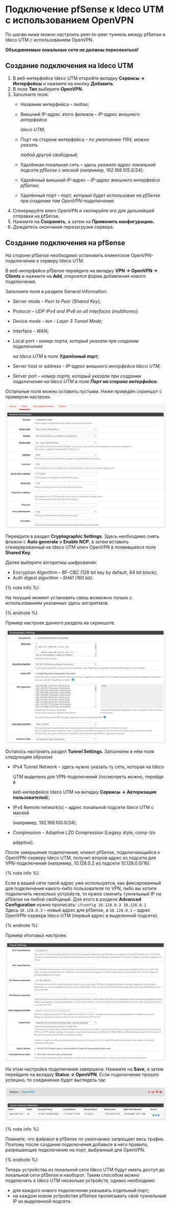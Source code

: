 # Подключение pfSense к Ideco UTM с использованием OpenVPN

По шагам ниже можно настроить peer-to-peer туннель между pfSense и Ideco UTM с использованием OpenVPN.

**Объединяемые локальные сети не должны пересекаться!**

## Создание подключения на Ideco UTM

1. В веб-интерфейсе Ideco UTM откройте вкладку **Сервисы -> Интерфейсы** и нажмите на кнопку **Добавить**.
2. В поле **Тип** выберите **OpenVPN.**
3. Заполните поля:
   * Название интерфейса – _любое;_
   *   Внешний IP-адрес этого филиала – _IP-адрес внешнего интерфейса_

       _Ideco UTM;_
   *   Порт на стороне интерфейса – _по умолчанию 1194, можно указать_

       _любой другой свободный;_
   * Удалённая локальная сеть – _здесь укажите адрес локальной подсети pfSense с маской (например, 192.168.105.0/24);_
   * Удалённый внешний IP-адрес – _IP-адрес внешнего интерфейса pfSense_;
   * Удалённый порт – _порт, который будет использован на pfSense при создании там OpenVPN-подключения._
4. Сгенерируйте ключ OpenVPN и скопируйте его для дальнейшей отправки на pfSense.
5. Нажмите на **Сохранить**, а затем на **Применить конфигурацию.**
6. Дождитесь окончания перезагрузки сервера.

## Создание подключения на pfSense

На стороне pfSense необходимо установить клиентское OpenVPN-подключение к серверу Ideco UTM.

В веб-интерфейсе pfSense перейдите на вкладку **VPN -> OpenVPN -> Clients** и нажмите на **Add**, откроется форма добавления нового подключения.

Заполните поля в разделе General Information:

* Server mode – _Peer to Peer (Shared Key);_
* Protocol – _UDP IPv4 and IPv6 on all interfaces (multihome);_
* Device mode – _tun - Layer 3 Tunnel Mode;_
* Interface – _WAN;_
*   Local port – _номер порта, который указали при создании подключения_

    _на Ideco UTM в поле **Удалённый порт;**_
* Server host or address – _IP-адрес внешнего интерфейса Ideco UTM;_
* Server port – _номер порта, который указали при создании подключения на Ideco UTM в поле **Порт на стороне интерфейса.**_

Остальные поля можно оставить пустыми. Ниже приведён скриншот с примером настроек.

![](../../../attachments/15564806/15564802.png)

Перейдите в раздел **Cryptographic Settings**. Здесь необходимо снять флажок с **Auto generate** и **Enable NCP**, а затем вставить сгенерированный на Ideco UTM ключ OpenVPN в появившееся поле **Shared Key**.

Далее выберите алгоритмы шифрования:

* Encryption Algorithm – BF-CBC (128 bit key by default, 64 bit block);
* Auth digest algorithm – _SHA1 (160 bit)._

{% note info %}

На текущий момент установить связь возможно только с использованием указанных здесь алгоритмов.

{% endnote %}

Пример настроек данного раздела на скриншоте.

![](../../../attachments/15564806/15564803.png)

Осталось настроить раздел **Tunnel Settings**. Заполняем в нём поля следующим образом:

*   IPv4 Tunnel Network – здесь нужно указать ту сеть, которая на Ideco

    UTM выделена для VPN-подключений (посмотреть можно, перейдя в

    веб-интерфейсе Ideco UTM на вкладку **Сервисы -> Авторизация пользователей**);
*   IPv4 Remote network(s) – адрес локальной подсети Ideco UTM с маской

    (например, 192.168.100.0/24);
*   Compression – Adaptive LZO Compression \[Legasy style, comp-lzo

    adaptive].

После завершения подключения, клиент pfSense, подключающийся к OpenVPN-серверу Ideco UTM, получит второй адрес из подсети для VPN-подключений (например, 10.128.0.2 из подсети 10.128.0.0/16).

{% note info %}

Если в вашей сети такой адрес уже используется, как фиксированный для подключения какого-либо пользователя по VPN, либо вы хотите подключить несколько устройств, то нужно сменить туннельный IP на pfSense на любой свободный. Для этого в разделе **Advanced Configuration** нужно прописать: `ifconfig 10.128.0.3 10.128.0.1` \
Здесь `10.128.0.3` – новый адрес для pfSense, а `10.128.0.1` – адрес OpenVPN-сервера Ideco UTM (первый адрес в выделенной подсети).

{% endnote %}

Пример итоговых настроек:

![](../../../attachments/15564806/15564804.png)

На этом настройка подключения завершена. Нажмите на **Save**, а затем перейдите на вкладку **Status -> OpenVPN**. Если подключение прошло успешно, то соединение будет выглядеть так:

![](../../../attachments/15564806/15564805.png)

{% note info %}

Помните, что файрвол в pfSense по умолчанию запрещает весь трафик. Поэтому после создания подключения добавьте в него правило, разрешающее подключение на порт, выбранный для OpenVPN.

{% endnote %}

Теперь устройства из локальной сети Ideco UTM будут иметь доступ до локальной сети pfSense и наоборот. Таким способом можно подключить к Ideco UTM несколько устройств, однако необходимо:

* для каждого нового подключения указывать отдельный порт;
* на каждом новом устройстве pfSense прописывать свой туннельный IP из выделенной подсети.
